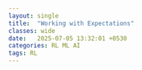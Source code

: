 ```yaml
---
layout: single
title:  "Working with Expectations"
classes: wide
date:   2025-07-05 13:32:01 +0530
categories: RL ML AI
tags: RL
---
```

